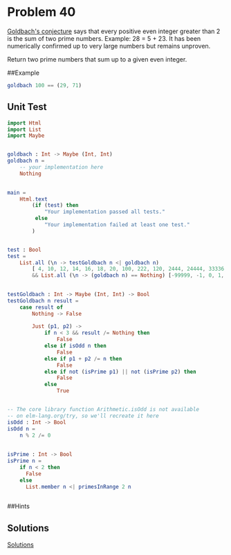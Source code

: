 # Problem 40

[Goldbach's conjecture](https://en.wikipedia.org/wiki/Goldbach%27s_conjecture) says that every positive even integer greater than 2 is the sum of two prime numbers. Example: 28 = 5 + 23. It has been numerically confirmed up to very large numbers but remains unproven.

Return two prime numbers that sum up to a given even integer.

##Example
```elm
goldbach 100 == (29, 71)
```

## Unit Test

```elm
import Html
import List
import Maybe


goldbach : Int -> Maybe (Int, Int)
goldbach n =
    -- your implementation here
    Nothing
    

main =
    Html.text
        (if (test) then
            "Your implementation passed all tests."
         else
            "Your implementation failed at least one test."
        )


test : Bool
test =
    List.all (\n -> testGoldbach n <| goldbach n)
        [ 4, 10, 12, 14, 16, 18, 20, 100, 222, 120, 2444, 24444, 33336, 71000 ]
        && List.all (\n -> (goldbach n) == Nothing) [-99999, -1, 0, 1, 99, 9999]

        
testGoldbach : Int -> Maybe (Int, Int) -> Bool
testGoldbach n result =
    case result of
        Nothing -> False
        
        Just (p1, p2) ->
            if n < 3 && result /= Nothing then
                False
            else if isOdd n then
                False
            else if p1 + p2 /= n then
                False
            else if not (isPrime p1) || not (isPrime p2) then
                False
            else 
                True


-- The core library function Arithmetic.isOdd is not available
-- on elm-lang.org/try, so we'll recreate it here
isOdd : Int -> Bool
isOdd n =
    n % 2 /= 0
    
    
isPrime : Int -> Bool
isPrime n = 
    if n < 2 then
      False
    else
      List.member n <| primesInRange 2 n
      
```

##Hints


## Solutions
[Solutions](../s/s40.md)

